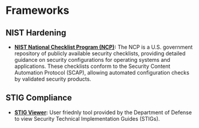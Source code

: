 # Frameworks

## NIST Hardening

- **[NIST National Checklist Program (NCP)](https://ncp.nist.gov/repository):** The NCP is a U.S. government repository of publicly available security checklists, providing detailed guidance on security configurations for operating systems and applications. These checklists conform to the Security Content Automation Protocol (SCAP), allowing automated configuration checks by validated security products.

## STIG Compliance

- **[STIG Viewer](https://public.cyber.mil/stigs/srg-stig-tools/):** User friednly tool provided by the Department of Defense to view Security Technical Implementation Guides (STIGs). 
